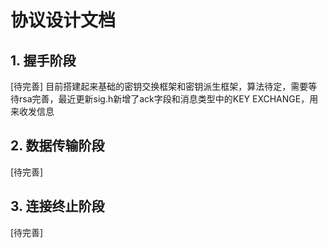 # 协议设计文档

## 1. 握手阶段
[待完善]
目前搭建起来基础的密钥交换框架和密钥派生框架，算法待定，需要等待rsa完善，最近更新sig.h新增了ack字段和消息类型中的KEY EXCHANGE，用来收发信息

## 2. 数据传输阶段
[待完善]

## 3. 连接终止阶段
[待完善]
